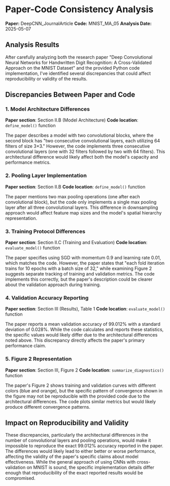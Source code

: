# Paper-Code Consistency Analysis

**Paper:** DeepCNN_JournalArticle
**Code:** MNIST_MA_05
**Analysis Date:** 2025-05-07

## Analysis Results

After carefully analyzing both the research paper "Deep Convolutional Neural Networks for Handwritten Digit Recognition: A Cross-Validated Approach on the MNIST Dataset" and the provided Python code implementation, I've identified several discrepancies that could affect reproducibility or validity of the results.

## Discrepancies Between Paper and Code

### 1. Model Architecture Differences
**Paper section**: Section II.B (Model Architecture)
**Code location**: `define_model()` function

The paper describes a model with two convolutional blocks, where the second block has "two consecutive convolutional layers, each utilizing 64 filters of size 3×3." However, the code implements three consecutive convolutional layers (one with 32 filters followed by two with 64 filters). This architectural difference would likely affect both the model's capacity and performance metrics.

### 2. Pooling Layer Implementation
**Paper section**: Section II.B
**Code location**: `define_model()` function

The paper mentions two max pooling operations (one after each convolutional block), but the code only implements a single max pooling layer after all three convolutional layers. This difference in downsampling approach would affect feature map sizes and the model's spatial hierarchy representation.

### 3. Training Protocol Differences
**Paper section**: Section II.C (Training and Evaluation)
**Code location**: `evaluate_model()` function

The paper specifies using SGD with momentum 0.9 and learning rate 0.01, which matches the code. However, the paper states that "each fold iteration trains for 10 epochs with a batch size of 32," while examining Figure 2 suggests separate tracking of training and validation metrics. The code implements this correctly, but the paper's description could be clearer about the validation approach during training.

### 4. Validation Accuracy Reporting
**Paper section**: Section III (Results), Table 1
**Code location**: `evaluate_model()` function

The paper reports a mean validation accuracy of 99.012% with a standard deviation of 0.028%. While the code calculates and reports these statistics, the specific values would likely differ due to the architectural differences noted above. This discrepancy directly affects the paper's primary performance claim.

### 5. Figure 2 Representation
**Paper section**: Section III, Figure 2
**Code location**: `summarize_diagnostics()` function

The paper's Figure 2 shows training and validation curves with different colors (blue and orange), but the specific pattern of convergence shown in the figure may not be reproducible with the provided code due to the architectural differences. The code plots similar metrics but would likely produce different convergence patterns.

## Impact on Reproducibility and Validity

These discrepancies, particularly the architectural differences in the number of convolutional layers and pooling operations, would make it impossible to reproduce the exact 99.012% accuracy reported in the paper. The differences would likely lead to either better or worse performance, affecting the validity of the paper's specific claims about model effectiveness. While the general approach of using CNNs with cross-validation on MNIST is sound, the specific implementation details differ enough that reproducibility of the exact reported results would be compromised.